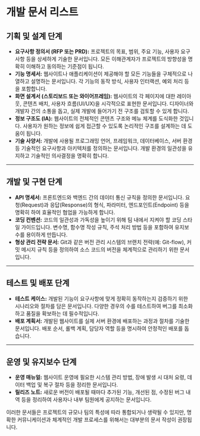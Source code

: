 # 개발 문서 리스트

## **기획 및 설계 단계**

* **요구사항 정의서 (RFP 또는 PRD):** 프로젝트의 목표, 범위, 주요 기능, 사용자 요구사항 등을 상세하게 기술한 문서입니다. 모든 이해관계자가 프로젝트의 방향성을 명확히 이해하고 동의하는 기준점이 됩니다.
* **기능 명세서:** 웹사이트나 애플리케이션이 제공해야 할 모든 기능들을 구체적으로 나열하고 설명하는 문서입니다. 각 기능의 동작 방식, 사용자 인터랙션, 예외 처리 등을 포함합니다.
* **화면 설계서 (스토리보드 또는 와이어프레임):** 웹사이트의 각 페이지에 대한 레이아웃, 콘텐츠 배치, 사용자 흐름(UI/UX)을 시각적으로 표현한 문서입니다. 디자이너와 개발자 간의 소통을 돕고, 실제 개발에 들어가기 전 구조를 검토할 수 있게 합니다.
* **정보 구조도 (IA):** 웹사이트의 전체적인 콘텐츠 구조와 메뉴 체계를 도식화한 것입니다. 사용자가 원하는 정보에 쉽게 접근할 수 있도록 논리적인 구조를 설계하는 데 도움이 됩니다.
* **기술 사양서:** 개발에 사용될 프로그래밍 언어, 프레임워크, 데이터베이스, 서버 환경 등 기술적인 요구사항과 아키텍처를 정의하는 문서입니다. 개발 환경의 일관성을 유지하고 기술적인 의사결정을 명확히 합니다.

---

## **개발 및 구현 단계**

* **API 명세서:** 프론트엔드와 백엔드 간의 데이터 통신 규칙을 정의한 문서입니다. 요청(Request)과 응답(Response)의 형식, 파라미터, 엔드포인트(Endpoint) 등을 명확히 하여 효율적인 협업을 가능하게 합니다.
* **코딩 컨벤션:** 코드의 일관성과 가독성을 높이기 위해 팀 내에서 지켜야 할 코딩 스타일 가이드입니다. 변수명, 함수명 작성 규칙, 주석 처리 방법 등을 포함하여 유지보수를 용이하게 만듭니다.
* **형상 관리 전략 문서:** Git과 같은 버전 관리 시스템의 브랜치 전략(예: Git-flow), 커밋 메시지 규칙 등을 정의하여 소스 코드의 버전을 체계적으로 관리하기 위한 문서입니다.

---

## **테스트 및 배포 단계**

* **테스트 케이스:** 개발된 기능이 요구사항에 맞게 정확히 동작하는지 검증하기 위한 시나리오와 절차를 담은 문서입니다. 다양한 경우의 수를 테스트하여 버그를 최소화하고 품질을 확보하는 데 필수적입니다.
* **배포 계획서:** 개발된 웹사이트를 실제 서버 환경에 배포하는 과정과 절차를 기술한 문서입니다. 배포 순서, 롤백 계획, 담당자 역할 등을 명시하여 안정적인 배포를 돕습니다.

---

## **운영 및 유지보수 단계**

* **운영 매뉴얼:** 웹사이트 운영에 필요한 시스템 관리 방법, 장애 발생 시 대처 요령, 데이터 백업 및 복구 절차 등을 정리한 문서입니다.
* **릴리즈 노트:** 새로운 버전이 배포될 때마다 추가된 기능, 개선된 점, 수정된 버그 내역 등을 정리하여 사용자나 내부 팀원에게 공지하는 문서입니다.

이러한 문서들은 프로젝트의 규모나 팀의 특성에 따라 통합되거나 생략될 수 있지만, 명확한 커뮤니케이션과 체계적인 개발 프로세스를 위해서는 대부분의 문서 작성이 권장됩니다.
